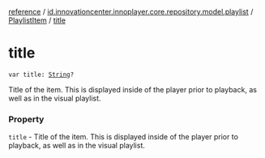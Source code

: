 [reference](../../index.md) / [id.innovationcenter.innoplayer.core.repository.model.playlist](../index.md) / [PlaylistItem](index.md) / [title](./title.md)

# title

`var title: `[`String`](https://kotlinlang.org/api/latest/jvm/stdlib/kotlin/-string/index.html)`?`

Title of the item. This is displayed inside of the player prior to playback, as well as in the visual playlist.

### Property

`title` - Title of the item. This is displayed inside of the player prior to playback, as well as in the visual playlist.